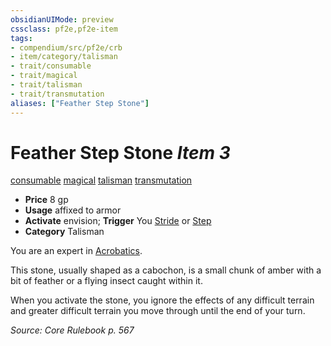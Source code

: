 ```yaml
---
obsidianUIMode: preview
cssclass: pf2e,pf2e-item
tags:
- compendium/src/pf2e/crb
- item/category/talisman
- trait/consumable
- trait/magical
- trait/talisman
- trait/transmutation
aliases: ["Feather Step Stone"]
---
```

# Feather Step Stone *Item 3*  
[consumable](../../../Rules/traits/consumable.md)  [magical](../../../Rules/traits/magical.md)  [talisman](../../../Rules/traits/talisman.md)  [transmutation](../../../Rules/traits/transmutation.md)  

- **Price** 8 gp
- **Usage** affixed to armor
- **Activate** envision; **Trigger** You [Stride](../../../Rules/actions/stride.md) or [Step](../../../Rules/actions/step.md)
- **Category** Talisman

You are an expert in [Acrobatics](../../skills.md#Acrobatics).

This stone, usually shaped as a cabochon, is a small chunk of amber with a bit of feather or a flying insect caught within it.

When you activate the stone, you ignore the effects of any difficult terrain and greater difficult terrain you move through until the end of your turn.

*Source: Core Rulebook p. 567*